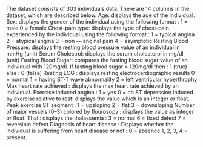 The dataset consists of 303 individuals data. There are 14 columns in the dataset, which are described below.
Age: displays the age of the individual.
Sex: displays the gender of the individual using the following format :
1 = male
0 = female
Chest-pain type: displays the type of chest-pain experienced by the individual using the following format :
1 = typical angina
2 = atypical angina
3 = non — anginal pain
4 = asymptotic
Resting Blood Pressure: displays the resting blood pressure value of an individual in mmHg (unit)
Serum Cholestrol: displays the serum cholesterol in mg/dl (unit)
Fasting Blood Sugar: compares the fasting blood sugar value of an individual with 120mg/dl.
If fasting blood sugar > 120mg/dl then : 1 (true)
else : 0 (false)
Resting ECG : displays resting electrocardiographic results
0 = normal
1 = having ST-T wave abnormality
2 = left ventricular hyperthrophy
Max heart rate achieved : displays the max heart rate achieved by an individual.
Exercise induced angina :
1 = yes
0 = no
ST depression induced by exercise relative to rest: displays the value which is an integer or float.
Peak exercise ST segment :
1 = upsloping
2 = flat
3 = downsloping
Number of major vessels (0–3) colored by flourosopy : displays the value as integer or float.
Thal : displays the thalassemia :
3 = normal
6 = fixed defect
7 = reversible defect
Diagnosis of heart disease : Displays whether the individual is suffering from heart disease or not :
0 = absence
1, 2, 3, 4 = present.
